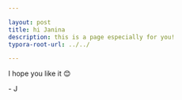 ```yaml
---

layout: post
title: hi Janina
description: this is a page especially for you!
typora-root-url: ../../

---
```


I hope you like it 😊

\- J
